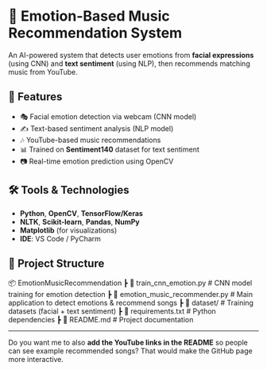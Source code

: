 # 🎵 Emotion-Based Music Recommendation System

An AI-powered system that detects user emotions from **facial expressions** (using CNN) and **text sentiment** (using NLP), then recommends matching music from YouTube.

## 📌 Features
- 🎭 Facial emotion detection via webcam (CNN model)
- ✍ Text-based sentiment analysis (NLP model)
- 🎶 YouTube-based music recommendations
- 📊 Trained on **Sentiment140** dataset for text sentiment
- 📷 Real-time emotion prediction using OpenCV

## 🛠 Tools & Technologies
- **Python**, **OpenCV**, **TensorFlow/Keras**
- **NLTK**, **Scikit-learn**, **Pandas**, **NumPy**
- **Matplotlib** (for visualizations)
- **IDE**: VS Code / PyCharm

## 📂 Project Structure

📦 EmotionMusicRecommendation
┣ 📜 train_cnn_emotion.py # CNN model training for emotion detection
┣ 📜 emotion_music_recommender.py # Main application to detect emotions & recommend songs
┣ 📜 dataset/ # Training datasets (facial + text sentiment)
┣ 📜 requirements.txt # Python dependencies
┣ 📜 README.md # Project documentation

    
---

Do you want me to also **add the YouTube links in the README** so people can see example recommended songs? That would make the GitHub page more interactive.
